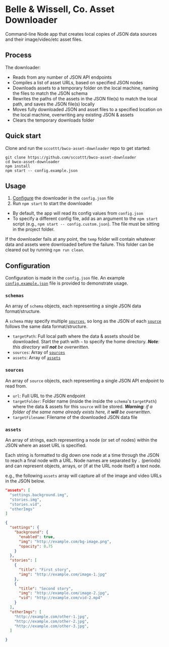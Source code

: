 # Belle &amp; Wissell, Co. Asset Downloader

Command-line Node app that creates local copies of JSON data sources and their image/video/etc asset files.

## Process

The downloader:

- Reads from any number of JSON API endpoints
- Compiles a list of asset URLs, based on specified JSON nodes
- Downloads assets to a temporary folder on the local machine, naming the files to match the JSON schema
- Rewrites the paths of the assets in the JSON file(s) to match the local path, and saves the JSON file(s) locally
- Moves fully downloaded JSON and asset files to a specified location on the local machine, overwriting any existing JSON & assets
- Clears the temporary downloads folder


## Quick start

Clone and run the `sccottt/bwco-asset-downloader` repo to get started:

```
git clone https://github.com/sccottt/bwco-asset-downloader
cd bwco-asset-downloader
npm install
npm start -- config.example.json
```

## Usage

1. [Configure](#configuration) the downloader in the `config.json` file
1. Run `npm start` to start the downloader
  - By default, the app will read its config values from `config.json`
  - To specify a different config file, add as an argument to the `npm start` script (e.g., `npm start -- config.custom.json`). The file must be sitting in the project folder.

If the downloader fails at any point, the `temp` folder will contain whatever data and assets were downloaded before the failure. This folder can be cleared out by running `npm run clean`.

## Configuration

Configuration is made in the `config.json` file. An example [`config.example.json`](config.example.json) file is provided to demonstrate usage.

### `schemas`
An array of `schema` objects, each representing a single JSON data format/structure.

A `schema` may specify multiple [`sources`](#sources), so long as the JSON of each [`source`](#sources) follows the same data format/structure.

- `targetPath`: Full local path where the data & assets should be downloaded. Start the path with `~` to specify the home directory. _**Note**: this directory will **not** be overwritten_.
- `sources`: Array of [`sources`](#sources)
- `assets`: Array of [`assets`](#assets)

### `sources`
An array of `source` objects, each representing a single JSON API endpoint to read from.

- `url`: Full URL to the JSON endpoint
- `targetFolder`: Folder name (inside the inside the `schema`'s `targetPath`) where the data & assets for this `source` will be stored. _**Warning**: if a folder of the same name already exists here, it **will** be overwritten_.
- `targetFilename`: Filename of the downloaded JSON data file

### `assets`
An array of strings, each representing a node (or set of nodes) within the JSON where an asset URL is specified.

Each string is formatted to dig down one node at a time through the JSON to reach a final node with a URL. Node names are separated by `.` (periods) and can represent objects, arrays, or (if at the URL node itself) a text node.

e.g., the following `assets` array will capture all of the image and video URLs in the JSON below.

```json
"assets": [
  "settings.background.img",
  "stories.img",
  "stories.vid",
  "otherImgs"
]
```

```json
{
  "settings": {
    "background": {
      "enabled": true,
      "img": "http://example.com/bg-image.png",
      "opacity": 0.75
    }
  },
  "stories": [
    {
      "title": "First story",
      "img": "http://example.com/image-1.jpg"
    },
    {
      "title": "Second story",
      "img": "http://example.com/image-2.jpg",
      "vid": "http://example.com/vid-2.mp4"
    }
  ],
  "otherImgs": [
    "http://example.com/other-1.jpg",
    "http://example.com/other-2.jpg",
    "http://example.com/other-3.jpg",
  ]

}
```
